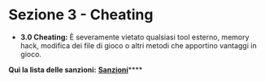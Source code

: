 # Sezione 3 - Cheating

*  **3.0 Cheating:** È severamente vietato qualsiasi tool esterno, memory hack, modifica dei file di gioco o altri metodi che apportino vantaggi in gioco.

**Qui la lista delle sanzioni:** [**Sanzioni**](sanction3.md)\*\*\*\*


